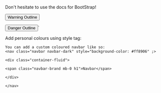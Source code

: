 Don't hesitate to use the docs for BootStrap!

<button class="btn btn-outline-warning">Warning Outline</button>

<button class="btn btn-outline-danger">Danger Outline</button>`



Add personal colours using style tag:
```
You can add a custom coloured navbar like so:
<nav class="navbar navbar-dark" style="background-color: #ff8906" ;>

<div class="container-fluid">

<span class="navbar-brand mb-0 h1">Navbar</span>

</div>

</nav>
```
